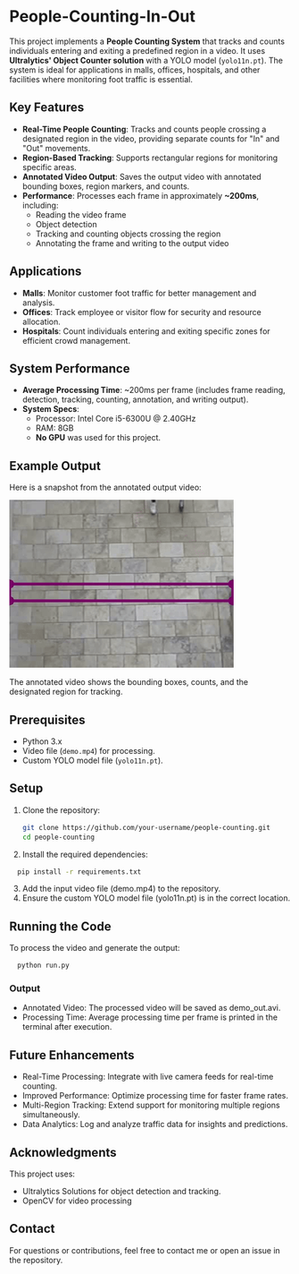 # People-Counting-In-Out

This project implements a **People Counting System** that tracks and counts individuals entering and exiting a predefined region in a video. It uses **Ultralytics' Object Counter solution** with a YOLO model (`yolo11n.pt`). The system is ideal for applications in malls, offices, hospitals, and other facilities where monitoring foot traffic is essential.

## Key Features

- **Real-Time People Counting**: Tracks and counts people crossing a designated region in the video, providing separate counts for "In" and "Out" movements.
- **Region-Based Tracking**: Supports rectangular regions for monitoring specific areas.
- **Annotated Video Output**: Saves the output video with annotated bounding boxes, region markers, and counts.
- **Performance**: Processes each frame in approximately **~200ms**, including:
  - Reading the video frame
  - Object detection
  - Tracking and counting objects crossing the region
  - Annotating the frame and writing to the output video

## Applications

- **Malls**: Monitor customer foot traffic for better management and analysis.
- **Offices**: Track employee or visitor flow for security and resource allocation.
- **Hospitals**: Count individuals entering and exiting specific zones for efficient crowd management.

## System Performance

- **Average Processing Time**: ~200ms per frame (includes frame reading, detection, tracking, counting, annotation, and writing output).
- **System Specs**:
  - Processor: Intel Core i5-6300U @ 2.40GHz
  - RAM: 8GB
  - **No GPU** was used for this project.

## Example Output

Here is a snapshot from the annotated output video:

![Annotated Video Output](demo_out.gif)

The annotated video shows the bounding boxes, counts, and the designated region for tracking.

## Prerequisites

- Python 3.x
- Video file (`demo.mp4`) for processing.
- Custom YOLO model file (`yolo11n.pt`).

## Setup

1. Clone the repository:
   ```bash
   git clone https://github.com/your-username/people-counting.git
   cd people-counting
   ```
2. Install the required dependencies:
```bash
  pip install -r requirements.txt
```
3. Add the input video file (demo.mp4) to the repository.
4. Ensure the custom YOLO model file (yolo11n.pt) is in the correct location.

## Running the Code

To process the video and generate the output:
```bash
  python run.py
```
### Output
- Annotated Video: The processed video will be saved as demo_out.avi.
- Processing Time: Average processing time per frame is printed in the terminal after execution.

## Future Enhancements
- Real-Time Processing: Integrate with live camera feeds for real-time counting.
- Improved Performance: Optimize processing time for faster frame rates.
- Multi-Region Tracking: Extend support for monitoring multiple regions simultaneously.
- Data Analytics: Log and analyze traffic data for insights and predictions.

## Acknowledgments
This project uses:
- Ultralytics Solutions for object detection and tracking.
- OpenCV for video processing

## Contact
For questions or contributions, feel free to contact me or open an issue in the repository.
